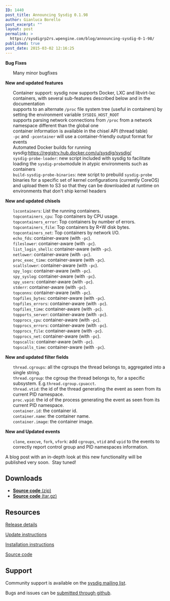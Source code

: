```yaml
---
ID: 1440
post_title: Announcing Sysdig 0.1.98
author: Gianluca Borello
post_excerpt: ""
layout: post
permalink: >
  https://sysdigrp2rs.wpengine.com/blog/announcing-sysdig-0-1-98/
published: true
post_date: 2015-03-02 12:16:25
---
```

**Bug Fixes**

<ul class="task-list">
  <li>
    Many minor bugfixes
  </li>
</ul>

**New and updated features**

<ul class="task-list">
  <li>
    Container support: sysdig now supports Docker, LXC and libvirt-lxc containers, with several sub-features described below and in the documentation
  </li>
  <li>
    supports to an alternate <code>/proc</code> file system tree (useful in containers) by setting the environment variable <code>SYSDIG_HOST_ROOT</code>
  </li>
  <li>
    supports parsing network connections from <code>/proc</code> from a network namespace different than the global one
  </li>
  <li>
    container information is available in the chisel API (thread table)
  </li>
  <li>
    <code>-pc</code> and <code>-pcontainer</code> will use a container-friendly output format for events
  </li>
  <li>
    Automated Docker builds for running sysdig:<a href="https://registry.hub.docker.com/u/sysdig/sysdig/">https://registry.hub.docker.com/u/sysdig/sysdig/</a>
  </li>
  <li>
    <code>sysdig-probe-loader</code>: new script included with sysdig to facilitate loading the <code>sysdig-probe</code>module in atypic environments such as containers
  </li>
  <li>
    <code>build-sysdig-probe-binaries</code>: new script to prebuild <code>sysdig-probe</code> binaries for a specific set of kernel configurations (currently CoreOS) and upload them to S3 so that they can be downloaded at runtime on environments that don't ship kernel headers
  </li>
</ul>

**New and updated chisels**

<ul class="task-list">
  <li>
    <code>lscontainers</code>: List the running containers.
  </li>
  <li>
    <code>topcontainers_cpu</code>: Top containers by CPU usage.
  </li>
  <li>
    <code>topcontainers_error</code>: Top containers by number of errors.
  </li>
  <li>
    <code>topcontainers_file</code>: Top containers by R+W disk bytes.
  </li>
  <li>
    <code>topcontainers_net</code>: Top containers by network I/O.
  </li>
  <li>
    <code>echo_fds</code>: container-aware (with <code>-pc</code>).
  </li>
  <li>
    <code>fileslower</code>: container-aware (with <code>-pc</code>).
  </li>
  <li>
    <code>list_login_shells</code>: container-aware (with <code>-pc</code>).
  </li>
  <li>
    <code>netlower</code>: container-aware (with <code>-pc</code>).
  </li>
  <li>
    <code>proc_exec_time</code>: container-aware (with <code>-pc</code>).
  </li>
  <li>
    <code>scallslower</code>: container-aware (with <code>-pc</code>).
  </li>
  <li>
    <code>spy_logs</code>: container-aware (with <code>-pc</code>).
  </li>
  <li>
    <code>spy_syslog</code>: container-aware (with <code>-pc</code>).
  </li>
  <li>
    <code>spy_users</code>: container-aware (with <code>-pc</code>).
  </li>
  <li>
    <code>stderr</code>: container-aware (with <code>-pc</code>).
  </li>
  <li>
    <code>topconns</code>: container-aware (with <code>-pc</code>).
  </li>
  <li>
    <code>topfiles_bytes</code>: container-aware (with <code>-pc</code>).
  </li>
  <li>
    <code>topfiles_errors</code>: container-aware (with <code>-pc</code>).
  </li>
  <li>
    <code>topfiles_time</code>: container-aware (with <code>-pc</code>).
  </li>
  <li>
    <code>topports_server</code>: container-aware (with <code>-pc</code>).
  </li>
  <li>
    <code>topprocs_cpu</code>: container-aware (with <code>-pc</code>).
  </li>
  <li>
    <code>topprocs_errors</code>: container-aware (with <code>-pc</code>).
  </li>
  <li>
    <code>topprocs_file</code>: container-aware (with <code>-pc</code>).
  </li>
  <li>
    <code>topprocs_net</code>: container-aware (with <code>-pc</code>).
  </li>
  <li>
    <code>topscalls</code>: container-aware (with <code>-pc</code>).
  </li>
  <li>
    <code>topscalls_time</code>: container-aware (with <code>-pc</code>).
  </li>
</ul>

**New and updated filter fields**

<ul class="task-list">
  <li>
    <code>thread.cgroups</code>: all the cgroups the thread belongs to, aggregated into a single string.
  </li>
  <li>
    <code>thread.cgroup</code>: the cgroup the thread belongs to, for a specific subsystem. E.g.<code>thread.cgroup.cpuacct</code>.
  </li>
  <li>
    <code>thread.vtid</code>: the id of the thread generating the event as seen from its current PID namespace.
  </li>
  <li>
    <code>proc.vpid</code>: the id of the process generating the event as seen from its current PID namespace.
  </li>
  <li>
    <code>container.id</code>: the container id.
  </li>
  <li>
    <code>container.name</code>: the container name.
  </li>
  <li>
    <code>container.image</code>: the container image.
  </li>
</ul>

**New and Updated events**

<ul class="task-list">
  <li>
    <code>clone</code>, <code>execve</code>, <code>fork</code>, <code>vfork</code>: add <code>cgroups</code>, <code>vtid</code> and <code>vpid</code> to the events to correctly report control group and PID namespaces information.
  </li>
</ul>

  
<span>A blog post with an in-depth look at this new functionality will be published very soon.  Stay tuned!</span>  
<h2 class="release-downloads-header">
  Downloads
</h2>

<ul class="release-downloads">
  <li>
    <a href="https://github.com/draios/sysdig/archive/0.1.98.zip" rel="nofollow"><span class="octicon octicon-file-zip text-muted"></span> <strong>Source code</strong> (zip)</a>
  </li>
  <li>
    <a href="https://github.com/draios/sysdig/archive/0.1.98.tar.gz" rel="nofollow"><span class="octicon octicon-file-zip text-muted"></span> <strong>Source code</strong> (tar.gz)</a>
  </li>
</ul>

## Resources

[Release details][1]

[Update instructions][2]

[Installation instructions][3]

[Source code][4]

## Support

Community support is available on the [sysdig mailing list][5].

Bugs and issues can be [submitted through github][6].

 [1]: https://github.com/draios/sysdig/releases
 [2]: https://github.com/draios/sysdig/wiki/Sysdig%20Update%20and%20Uninstall
 [3]: http://www.sysdig.org/install/
 [4]: https://github.com/draios/sysdig
 [5]: https://groups.google.com/forum/#!forum/sysdig
 [6]: https://github.com/draios/sysdig/issues?state=open